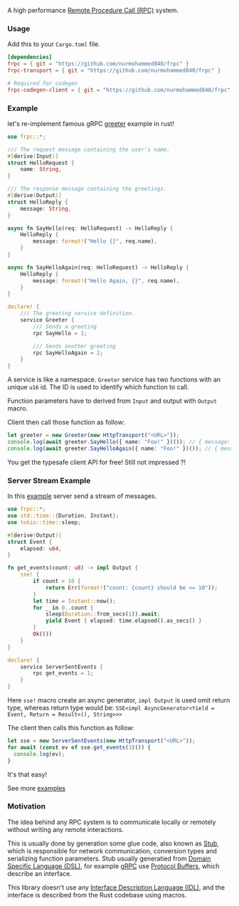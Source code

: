 A high performance
[Remote Procedure Call (RPC)](https://en.wikipedia.org/wiki/Remote_procedure_call)
system.

### Usage

Add this to your `Cargo.toml` file.

```toml
[dependencies]
frpc = { git = "https://github.com/nurmohammed840/frpc" }
frpc-transport = { git = "https://github.com/nurmohammed840/frpc" }

# Required for codegen
frpc-codegen-client = { git = "https://github.com/nurmohammed840/frpc" }
```

### Example

let's re-implement famous gRPC
[greeter](https://grpc.io/docs/languages/python/quickstart/) example in rust!

```rust
use frpc::*;

/// The request message containing the user's name.
#[derive(Input)]
struct HelloRequest {
    name: String,
}

/// The response message containing the greetings.
#[derive(Output)]
struct HelloReply {
    message: String,
}

async fn SayHello(req: HelloRequest) -> HelloReply {
    HelloReply {
        message: format!("Hello {}", req.name),
    }
}

async fn SayHelloAgain(req: HelloRequest) -> HelloReply {
    HelloReply {
        message: format!("Hello Again, {}", req.name),
    }
}

declare! {
    /// The greeting service definition.
    service Greeter {
        /// Sends a greeting
        rpc SayHello = 1;

        /// Sends another greeting
        rpc SayHelloAgain = 2;
    }
}
```

A service is like a namespace. `Greeter` service has two functions with an
unique `u16` id. The ID is used to identify which function to call.

Function parameters have to derived from `Input` and output with `Output` macro.

Client then call those function as follow:

```ts
let greeter = new Greeter(new HttpTransport("<URL>"));
console.log(await greeter.SayHello({ name: "Foo!" })()); // { message: "Hello Foo!" }
console.log(await greeter.SayHelloAgain({ name: "Foo!" })()); // { message: "Hello Again, Foo!" }
```

You get the typesafe client API for free! Still not impressed ?!

### Server Stream Example

In this
[example](https://github.com/nurmohammed840/frpc/blob/main/examples/src/server_sent_events.rs)
server send a stream of messages.

```rust
use frpc::*;
use std::time::{Duration, Instant};
use tokio::time::sleep;

#[derive(Output)]
struct Event {
    elapsed: u64,
}

fn get_events(count: u8) -> impl Output {
    sse! {
        if count > 10 {
            return Err(format!("count: {count} should be <= 10"));
        }
        let time = Instant::now();
        for _ in 0..count {
            sleep(Duration::from_secs(1)).await;
            yield Event { elapsed: time.elapsed().as_secs() }
        }
        Ok(())
    }
}

declare! {
    service ServerSentEvents {
        rpc get_events = 1;
    }
}
```

Here `sse!` macro create an async generator, `impl Output` is used omit return
type, whereas return type would be:
`SSE<impl AsyncGenerator<Yield = Event, Return = Result<(), String>>>`

The client then calls this function as follow:

```ts
let sse = new ServerSentEvents(new HttpTransport("<URL>"));
for await (const ev of sse.get_events(3)()) {
  console.log(ev);
}
```

It's that easy!

See more
[examples](https://github.com/nurmohammed840/frpc/tree/main/examples/src)

### Motivation

The idea behind any RPC system is to communicate locally or remotely without
writing any remote interactions.

This is usually done by generation some glue code, also known as
[Stub](https://en.wikipedia.org/wiki/Stub_(distributed_computing)), which is
responsible for network communication, conversion types and serializing function
parameters. Stub usually generatied from
[Domain Specific Language (DSL)](https://en.wikipedia.org/wiki/Domain-specific_language),
for example [gRPC](https://grpc.io/) use
[Protocol Buffers](https://protobuf.dev/), which describe an interface.

This library doesn't use any
[Interface Description Language (IDL)](https://en.wikipedia.org/wiki/Interface_description_language),
and the interface is described from the Rust codebase using macros.
